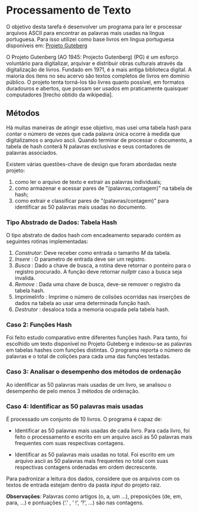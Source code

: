 # Processamento de Texto

O objetivo desta tarefa é desenvolver um programa para ler e processar arquivos ASCII para encontrar as palavras mais usadas na língua portuguesa. Para isso utilizei como base livros em língua portuguesa disponíveis em:  [Projeto Guteberg](https://www.gutenberg.org/browse/languages/pt) 

O Projeto Gutenberg (AO 1945: Projecto Gutenberg) (PG) é um esforço voluntário para digitalizar, arquivar e distribuir obras culturais através da digitalização de livros. Fundado em 1971, é a mais antiga biblioteca digital. A maioria dos itens no seu acervo são textos completos de livros em domínio público. O projeto tenta torná-los tão livres quanto possível, em formatos duradouros e abertos, que possam ser usados em praticamente quaisquer computadores [trecho obtido da wikipedia].

## Métodos
Há muitas maneiras de atingir esse objetivo, mas usei uma tabela hash para contar o número de vezes que cada palavra única ocorre à medida que digitalizamos o arquivo ascii. Quando terminar de processar o documento, a tabela de hash conterá N palavras exclusivas e seus contadores de palavras associados.

Existem várias questões-chave de design que foram abordadas neste projeto: 
1. como ler o arquivo de texto e extrair as palavras individuais;
2. como armazenar e acessar pares de "(palavras,contagem)" na tabela de hash;
3. como extrair e classificar pares de "(palavras/contagem)" para identificar as 50 palavras mais usadas no documento.


### Tipo Abstrado de Dados: Tabela Hash

O tipo abstrato de dados hash com encadeamento separado contém as seguintes rotinas implementadas:
1. *Construtor*: Deve receber como entrada o tamanho *M* da tabela.
2. *Insere*    : O parametro de entrada deve ser um registro. 
3. *Busca*     : Dado a chave de busca, a rotina deve retornar o ponteiro para o registro procurado. A função deve retornar *nullptr* caso a busca seja invalida.
4. *Remove*    : Dada uma chave de busca, deve-se remover o registro da tabela hash.
5. ImprimeInfo : Imprime o número de colisões ocorridas nas inserções de dados na tabela ao usar uma determinada função hash.
6. *Destrutor* : desaloca toda a memoria ocupada pela tabela hash.

### Caso 2: Funções Hash

Foi feito estudo comparativo entre diferentes funções hash. Para tanto, foi escolhido um 
texto disponível no Projeto Guteberg e indexou-se as palavras em tabelas hashes com funções distintas. O programa reporta o número de palavras e o total de colições para cada uma das funções testadas.

### Caso 3: Analisar o desempenho dos métodos de ordenação

Ao identificar as 50 palavras mais usadas de um livro, se analisou o desempenho de pelo menos 3 métodos de ordenação. 

### Caso 4: Identificar as 50 palavras mais usadas

É processado um conjunto de 10 livros. O programa é capaz de:
  - Identificar as 50 palavras mais usadas de cada livro. Para cada livro, foi feito o processamento e escrito em um arquivo ascii as 50 palavras mais frequentes com suas respectivas contagens.

  - Identificar as 50 palavras mais usadas no total. Foi escrito em um arquivo ascii as 50 palavras mais frequentes no total com suas respectivas contagens ordenadas em ordem decrescente.

Para padronizar a leitura dos dados, considere que os arquivos com os textos de entrada estejam dentro da pasta *input* do projeto raiz.  

**Observações**:
Palavras como artigos (o, a, um …), preposições (de, em, para, …) e pontuações (‘.’ , ‘ !’, ‘?’, ...) são nas contagens. 

